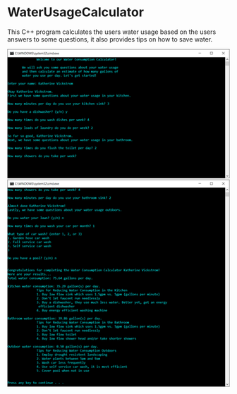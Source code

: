 # WaterUsageCalculator
This C++ program calculates the users water usage based on the users answers to some questions, it also provides tips on how to save water.

![alt text](/waterusagecalculator1.png?raw=true)
![alt text](/waterusagecalculator2.png?raw=true)
